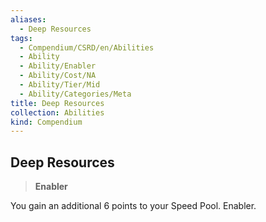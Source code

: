 ```yaml
---
aliases:
  - Deep Resources
tags:
  - Compendium/CSRD/en/Abilities
  - Ability
  - Ability/Enabler
  - Ability/Cost/NA
  - Ability/Tier/Mid
  - Ability/Categories/Meta
title: Deep Resources
collection: Abilities
kind: Compendium
---
```

## Deep Resources  
>**Enabler**
  
You gain an additional 6 points to your Speed Pool. Enabler.